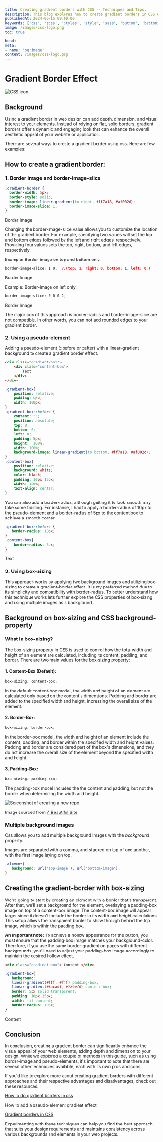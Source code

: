 ```yaml
--- 
title: Creating gradient borders with CSS -- Techniques and Tips. 
description: This blog explores how to create gradient borders in CSS using various techniques like border images, pseudo-elements, and box-sizing. Learn tips and tricks to enhance your web design with gradient borders.
publishedAt: 2024-05-15 09:00:00
keywords: ['css', 'scss', 'styles', 'style', 'sass', 'button', 'buttons' ,'gradients', 'gradient', 'border-radius', 'linear-gradient']
image: /images/css-logo.png
toc: true

head:
meta:
- name: 'og:image'
content: /images/css-logo.png
---
```


# Gradient Border Effect

<div class="image-container flex justify-start">
<img src="/images/css-logo.png" alt="CSS icon" class="top-blog-image not-prose"/>
</div>



## Background


Using a gradient border in web design can add depth, dimension, and visual interest to your elements. Instead of relying on flat, solid borders, gradient borders offer a dynamic and engaging look that can enhance the overall aesthetic appeal of your website or application.

There are several ways to create a gradient border using css. Here are few examples:
## How to create a gradient border: 

### 1. Border image and border-image-slice 


``` css
.gradient-border {
  border-width: 5px;
  border-style: solid;
  border-image: linear-gradient(to right, #ff7a18, #af002d);
  border-image-slice: 1;
}
```
<div class="gradient-border border-image">Border Image</div>

Changing the border-image-slice value allows you to customize the location of the  gradient border.   For example, specifying two values will set the  top and bottom edges followed by the left and right edges, respectively. Providing four values sets the top, right, bottom, and left edges, respectively.

Example:  Border-image on top and bottom only.

```css 
border-image-slice: 1 0;  //(top: 1, right: 0, bottom: 1, left: 0;)
```
<div class="gradient-border slice-sides">Border Image</div>

Example: Border-image on left only. 

```css 
border-image-slice: 0 0 0 1; 
```
<div class="gradient-border left-only">Border Image</div>

The major con of this approach is border-radius and border-image-slice are not compatible. In other words, you can not add rounded edges to your gradient border.

### 2. **Using a pseudo-element**
Adding a pseudo-element (::before or ::after) with a linear-gradient background to create a gradient border effect.

```html
<div class="gradient-box">
    <div class="content-box">
        Text
    </div>
</div> 
```
``` css
.gradient-box{
    position: relative;
    padding: 5px;
    width: 100px;
}
.gradient-box::before {
    content: "";
    position: absolute;
    top: 0;
    bottom: 0;
    left: 0;
    padding: 5px;
    height:  100%;
    width: 100%;
    background-image: linear-gradient(to bottom, #ff7a18, #af002d);
}
.content-box{
    position: relative;
    background: white;
    color: black;
    padding: 10px 15px;
    width: 100%;
    text-align: center;
}
```

You can also add a border-radius, although getting it to look smooth may take some fiddling. For instance, I had to apply a border-radius of 10px to the pseudo-element and a border-radius of 5px to the content box to achieve a smooth corner.

```css
.gradient-box::before {
   border-radius: 10px;
}
.content-box{
    border-radius: 5px;
}
```

<div class="gradient-box">
    <div class="content-box">
        Text
    </div>
</div> 

### 3. **Using box-sizing**

This approach works by applying two background images and utilizing box-sizing to create a gradient-border effect.  It is my preferred method due to its simplicity and  compatibility with border-radius. To better understand how this technique works lets further explore the CSS properties of box-sizing and using multiple images as a background .
## Background on box-sizing and CSS background-property
### **What is box-sizing?**

The box-sizing property in CSS is used to control how the total width and height of an element are calculated, including its content, padding, and border. 
There are two main values for the box-sizing property:

 #### 1. **Content-Box** (Default):
```css
box-sizing: content-box;
```
In the default content-box model, the width and height of an element are calculated only based on the content's dimensions. Padding and border are added to the specified width and height, increasing the overall size of the element.



 #### 2. **Border-Box:**
```css 
box-sizing: border-box;
```
In the border-box model, the width and height of an element include the content, padding, and border within the specified width and height values. Padding and border are considered part of the box's dimensions, and they do not increase the overall size of the element beyond the specified width and height.

 #### 3. **Padding-Box:**
```css 
box-sizing: padding-box;
```
The padding-box model includes the the content and padding, but not the border when determining the width and height.




![Screenshot of creating a new repo](/images/box-sizing-comparison.png)

Image sourced from  [A Beautiful Site](https://www.abeautifulsite.net/posts/box-sizing-border-box-explained/)
 
 ### Multiple background images

 Css allows you to add multiple background images with the <em>background</em> property.

 Images are separated with a comma, and stacked on top of one another, with the first image laying on top.

 ```css
 .element{
    background: url('top-image'), url('bottom-image');
 }
 ```

 ## Creating the gradient-border with box-sizing

We're going to start by creating an element with a border that's transparent. After that, we'll set a background for the element, overlaying a padding-box image on top of a content-box image. The content-box image will appear larger since it doesn't include the border in its width and height calculations. This setup allows the transparent border to show through behind the top image, which is within the padding box.

**An important note:** To achieve a hollow appearance for the button, you must ensure that the padding-box image matches your background-color. Therefore, if you use the same border-gradient on pages with different backgrounds, you'll need to adjust your padding-box image accordingly to maintain the desired hollow effect.

 ```html
 <div class="gradient-box"> Content </div>
 ```

 ```css
 .gradient-box{
    background: 
    linear-gradient(#fff, #fff) padding-box, 
    linear-gradient(#3acadf, #729efd) content-box;
    border: 5px solid transparent;
    padding: 10px 15px; 
    width: fit-content;
    border-radius: 10px;
 }
 ```

 <div class="gradient-3"> Content </div>
 


## Conclusion

In conclusion, creating a gradient border can significantly enhance the visual appeal of your web elements, adding depth and dimension to your design. While we explored a couple of methods in this guide, such as using border-image and pseudo-elements, it's important to note that there are several other techniques available, each with its own pros and cons.


If you'd like to explore more about creating gradient borders with different approaches and their respective advantages and disadvantages, check out these resources:

[How to do gradient borders in css](https://stackoverflow.com/questions/2717127/how-to-do-gradient-borders-in-css) 

[How to add a pseudo-element gradient effect](https://stackoverflow.com/questions/28255361/how-to-add-a-pseudo-element-gradient-effect)

[Gradient borders in CSS](https://css-tricks.com/gradient-borders-in-css/)



Experimenting with these techniques can help you find the best approach that suits your design requirements and maintains consistency across various backgrounds and elements in your web projects.